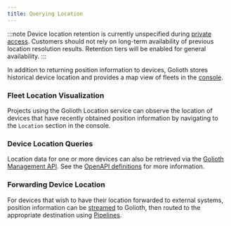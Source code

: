 ```yaml
---
title: Querying Location
---
```


:::note
Device location retention is currently unspecified during [private
access](https://blog.golioth.io/golioth-location-private-access/). Customers
should not rely on long-term availability of previous location resolution
results. Retention tiers will be enabled for general availability.
:::

In addition to returning position information to devices, Golioth stores
historical device location and provides a map view of fleets in the
[console](/getting-started/golioth-console).

### Fleet Location Visualization

Projects using the Golioth Location service can observe the location of devices
that have recently obtained position information by navigating to the `Location`
section in the console.

### Device Location Queries

Location data for one or more devices can also be retrieved via the [Golioth
Management API](/reference/management-api). See the [OpenAPI
definitions](/reference/management-api/openapi) for more information.

### Forwarding Device Location

For devices that wish to have their location forwarded to external systems,
position information can be
[streamed](/reference/device-api/api-docs/streaming-data) to Golioth, then
routed to the appropriate destination using
[Pipelines](https://docs.golioth.io/data-routing).
